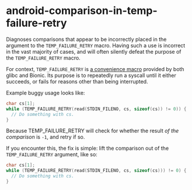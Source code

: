 # android-comparison-in-temp-failure-retry

Diagnoses comparisons that appear to be incorrectly placed in the
argument to the `TEMP_FAILURE_RETRY` macro. Having such a use is
incorrect in the vast majority of cases, and will often silently defeat
the purpose of the `TEMP_FAILURE_RETRY` macro.

For context, `TEMP_FAILURE_RETRY` is [a convenience
macro](https://www.gnu.org/software/libc/manual/html_node/Interrupted-Primitives.html)
provided by both glibc and Bionic. Its purpose is to repeatedly run a
syscall until it either succeeds, or fails for reasons other than being
interrupted.

Example buggy usage looks like:

``` c
char cs[1];
while (TEMP_FAILURE_RETRY(read(STDIN_FILENO, cs, sizeof(cs)) != 0)) {
  // Do something with cs.
}
```

Because TEMP\_FAILURE\_RETRY will check for whether the result *of the
comparison* is `-1`, and retry if so.

If you encounter this, the fix is simple: lift the comparison out of the
`TEMP_FAILURE_RETRY` argument, like so:

``` c
char cs[1];
while (TEMP_FAILURE_RETRY(read(STDIN_FILENO, cs, sizeof(cs))) != 0) {
  // Do something with cs.
}
```
